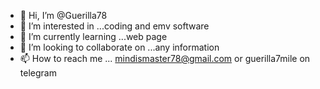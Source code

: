 - 👋 Hi, I’m @Guerilla78
- 👀 I’m interested in ...coding and emv software 
- 🌱 I’m currently learning ...web page 
- 💞️ I’m looking to collaborate on ...any information
- 📫 How to reach me ... mindismaster78@gmail.com or guerilla7mile on telegram

<!---
Guerilla78/Guerilla78 is a ✨ special ✨ repository because its `README.md` (this file) appears on your GitHub profile.
You can click the Preview link to take a look at your changes.
--->
